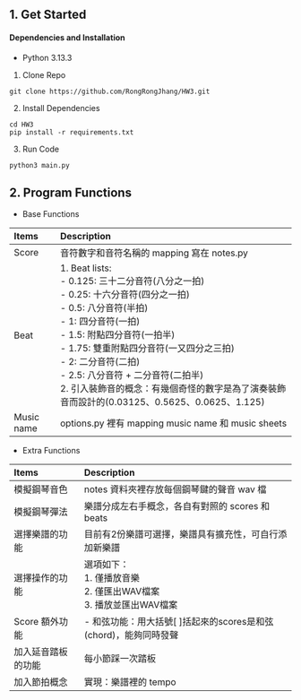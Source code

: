 
## 1. Get Started

#### Dependencies and Installation
* Python 3.13.3

1. Clone Repo
```
git clone https://github.com/RongRongJhang/HW3.git
```
2. Install Dependencies
```
cd HW3
pip install -r requirements.txt
```
3. Run Code
```
python3 main.py
```

## 2. Program Functions

* Base Functions

|    Items     |  Description |
| :------------- |:-------------|
| Score      |   音符數字和音符名稱的 mapping 寫在 notes.py   |
| Beat      |  1. Beat lists: <br> - 0.125: 三十二分音符(八分之一拍) <br> - 0.25: 十六分音符(四分之一拍) <br> - 0.5: 八分音符(半拍) <br> - 1: 四分音符(一拍) <br> - 1.5: 附點四分音符(一拍半) <br> - 1.75: 雙重附點四分音符(一又四分之三拍) <br> - 2: 二分音符(二拍) <br> - 2.5: 八分音符 + 二分音符(二拍半) <br> 2. 引入裝飾音的概念：有幾個奇怪的數字是為了演奏裝飾音而設計的(0.03125、0.5625、0.0625、1.125)  |
| Music name     |  options.py 裡有 mapping music name 和 music sheets   |

* Extra Functions

|    Items     | Description |
| :------------- |:-------------|
| 模擬鋼琴音色 | notes 資料夾裡存放每個鋼琴鍵的聲音 wav 檔 |
| 模擬鋼琴彈法 | 樂譜分成左右手概念，各自有對照的 scores 和 beats  |
| 選擇樂譜的功能  |  目前有2份樂譜可選擇，樂譜具有擴充性，可自行添加新樂譜   |
| 選擇操作的功能 |   選項如下： <br> 1. 僅播放音樂 <br> 2. 僅匯出WAV檔案 <br> 3. 播放並匯出WAV檔案   |
|  Score 額外功能  |  - 和弦功能：用大括號[ ]括起來的scores是和弦(chord)，能夠同時發聲 <br>  |
|  加入延音踏板的功能 | 每小節踩一次踏板 |
|  加入節拍概念 | 實現：樂譜裡的 tempo |
